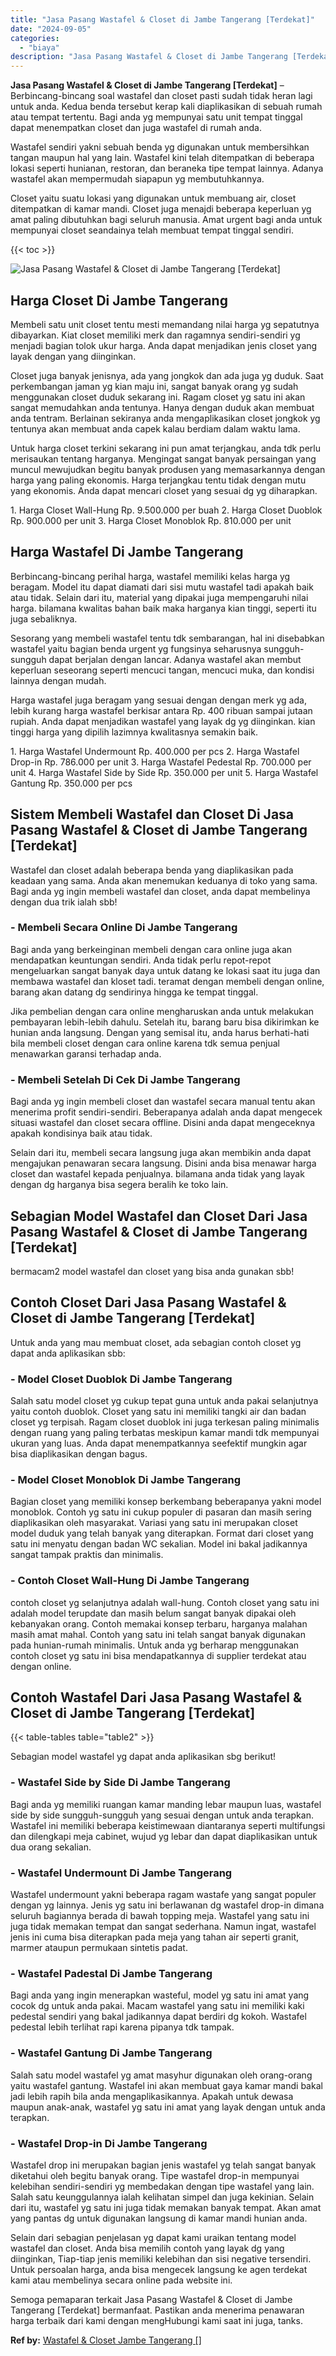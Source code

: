```yaml
---
title: "Jasa Pasang Wastafel & Closet di Jambe Tangerang [Terdekat]"
date: "2024-09-05"
categories: 
  - "biaya"
description: "Jasa Pasang Wastafel & Closet di Jambe Tangerang [Terdekat]. Semoga pemaparan terkait Jasa Pasang Wastafel & Closet di Jambe Tangerang [Terdekat] bermanfaa..."
---
```


**Jasa Pasang Wastafel & Closet di Jambe Tangerang \[Terdekat\]** – Berbincang-bincang soal wastafel dan closet pasti sudah tidak heran lagi untuk anda. Kedua benda tersebut kerap kali diaplikasikan di sebuah rumah atau tempat tertentu. Bagi anda yg mempunyai satu unit tempat tinggal dapat menempatkan closet dan juga wastafel di rumah anda.

Wastafel sendiri yakni sebuah benda yg digunakan untuk membersihkan tangan maupun hal yang lain. Wastafel kini telah ditempatkan di beberapa lokasi seperti hunianan, restoran, dan beraneka tipe tempat lainnya. Adanya wastafel akan mempermudah siapapun yg membutuhkannya.

Closet yaitu suatu lokasi yang digunakan untuk membuang air, closet ditempatkan di kamar mandi. Closet juga menajdi beberapa keperluan yg amat paling dibutuhkan bagi seluruh manusia. Amat urgent bagi anda untuk mempunyai closet seandainya telah membuat tempat tinggal sendiri.

{{< toc >}}

![Jasa Pasang Wastafel & Closet di Jambe Tangerang [Terdekat]](/images/wastafel-closet-murah20.png)

## Harga Closet Di Jambe Tangerang

Membeli satu unit closet tentu mesti memandang nilai harga yg sepatutnya dibayarkan. Kiat closet memiliki merk dan ragamnya sendiri-sendiri yg menjadi bagian tolok ukur harga. Anda dapat menjadikan jenis closet yang layak dengan yang diinginkan.

Closet juga banyak jenisnya, ada yang jongkok dan ada juga yg duduk. Saat perkembangan jaman yg kian maju ini, sangat banyak orang yg sudah menggunakan closet duduk sekarang ini. Ragam closet yg satu ini akan sangat memudahkan anda tentunya. Hanya dengan duduk akan membuat anda tentram. Berlainan sekiranya anda mengaplikasikan closet jongkok yg tentunya akan membuat anda capek kalau berdiam dalam waktu lama.

Untuk harga closet terkini sekarang ini pun amat terjangkau, anda tdk perlu merisaukan tentang harganya. Mengingat sangat banyak persaingan yang muncul mewujudkan begitu banyak produsen yang memasarkannya dengan harga yang paling ekonomis. Harga terjangkau tentu tidak dengan mutu yang ekonomis. Anda dapat mencari closet yang sesuai dg yg diharapkan.

1\. Harga Closet Wall-Hung Rp. 9.500.000 per buah 2. Harga Closet Duoblok Rp. 900.000 per unit 3. Harga Closet Monoblok Rp. 810.000 per unit

## Harga Wastafel Di Jambe Tangerang

Berbincang-bincang perihal harga, wastafel memiliki kelas harga yg beragam. Model itu dapat diamati dari sisi mutu wastafel tadi apakah baik atau tidak. Selain dari itu, material yang dipakai juga mempengaruhi nilai harga. bilamana kwalitas bahan baik maka harganya kian tinggi, seperti itu juga sebaliknya.

Sesorang yang membeli wastafel tentu tdk sembarangan, hal ini disebabkan wastafel yaitu bagian benda urgent yg fungsinya seharusnya sungguh-sungguh dapat berjalan dengan lancar. Adanya wastafel akan membut keperluan seseorang seperti mencuci tangan, mencuci muka, dan kondisi lainnya dengan mudah.

Harga wastafel juga beragam yang sesuai dengan dengan merk yg ada, lebih kurang harga wastafel berkisar antara Rp. 400 ribuan sampai jutaan rupiah. Anda dapat menjadikan wastafel yang layak dg yg diinginkan. kian tinggi harga yang dipilih lazimnya kwalitasnya semakin baik.

1\. Harga Wastafel Undermount Rp. 400.000 per pcs 2. Harga Wastafel Drop-in Rp. 786.000 per unit 3. Harga Wastafel Pedestal Rp. 700.000 per unit 4. Harga Wastafel Side by Side Rp. 350.000 per unit 5. Harga Wastafel Gantung Rp. 350.000 per pcs

## Sistem Membeli Wastafel dan Closet Di Jasa Pasang Wastafel & Closet di Jambe Tangerang \[Terdekat\]

Wastafel dan closet adalah beberapa benda yang diaplikasikan pada keadaan yang sama. Anda akan menemukan keduanya di toko yang sama. Bagi anda yg ingin membeli wastafel dan closet, anda dapat membelinya dengan dua trik ialah sbb!

### \- Membeli Secara Online Di Jambe Tangerang

Bagi anda yang berkeinginan membeli dengan cara online juga akan mendapatkan keuntungan sendiri. Anda tidak perlu repot-repot mengeluarkan sangat banyak daya untuk datang ke lokasi saat itu juga dan membawa wastafel dan kloset tadi. teramat dengan membeli dengan online, barang akan datang dg sendirinya hingga ke tempat tinggal.

Jika pembelian dengan cara online mengharuskan anda untuk melakukan pembayaran lebih-lebih dahulu. Setelah itu, barang baru bisa dikirimkan ke hunian anda langsung. Dengan yang semisal itu, anda harus berhati-hati bila membeli closet dengan cara online karena tdk semua penjual menawarkan garansi terhadap anda.

### \- Membeli Setelah Di Cek Di Jambe Tangerang

Bagi anda yg ingin membeli closet dan wastafel secara manual tentu akan menerima profit sendiri-sendiri. Beberapanya adalah anda dapat mengecek situasi wastafel dan closet secara offline. Disini anda dapat mengeceknya apakah kondisinya baik atau tidak.

Selain dari itu, membeli secara langsung juga akan membikin anda dapat mengajukan penawaran secara langsung. Disini anda bisa menawar harga closet dan wastafel kepada penjualnya. bilamana anda tidak yang layak dengan dg harganya bisa segera beralih ke toko lain.

## Sebagian Model Wastafel dan Closet Dari Jasa Pasang Wastafel & Closet di Jambe Tangerang \[Terdekat\]

bermacam2 model wastafel dan closet yang bisa anda gunakan sbb!

## Contoh Closet Dari Jasa Pasang Wastafel & Closet di Jambe Tangerang \[Terdekat\]

Untuk anda yang mau membuat closet, ada sebagian contoh closet yg dapat anda aplikasikan sbb:

### \- Model Closet Duoblok Di Jambe Tangerang

Salah satu model closet yg cukup tepat guna untuk anda pakai selanjutnya yaitu contoh duoblok. Closet yang satu ini memiliki tangki air dan badan closet yg terpisah. Ragam closet duoblok ini juga terkesan paling minimalis dengan ruang yang paling terbatas meskipun kamar mandi tdk mempunyai ukuran yang luas. Anda dapat menempatkannya seefektif mungkin agar bisa diaplikasikan dengan bagus.

### \- Model Closet Monoblok Di Jambe Tangerang

Bagian closet yang memiliki konsep berkembang beberapanya yakni model monoblok. Contoh yg satu ini cukup populer di pasaran dan masih sering diaplikasikan oleh masyarakat. Variasi yang satu ini merupakan closet model duduk yang telah banyak yang diterapkan. Format dari closet yang satu ini menyatu dengan badan WC sekalian. Model ini bakal jadikannya sangat tampak praktis dan minimalis.

### \- Contoh Closet Wall-Hung Di Jambe Tangerang

contoh closet yg selanjutnya adalah wall-hung. Contoh closet yang satu ini adalah model terupdate dan masih belum sangat banyak dipakai oleh kebanyakan orang. Contoh memakai konsep terbaru, harganya malahan masih amat mahal. Contoh yang satu ini telah sangat banyak digunakan pada hunian-rumah minimalis. Untuk anda yg berharap menggunakan contoh closet yg satu ini bisa mendapatkannya di supplier terdekat atau dengan online.

## Contoh Wastafel Dari Jasa Pasang Wastafel & Closet di Jambe Tangerang \[Terdekat\]

{{< table-tables table="table2" >}}

Sebagian model wastafel yg dapat anda aplikasikan sbg berikut!

### \- Wastafel Side by Side Di Jambe Tangerang

Bagi anda yg memiliki ruangan kamar manding lebar maupun luas, wastafel side by side sungguh-sungguh yang sesuai dengan untuk anda terapkan. Wastafel ini memiliki beberapa keistimewaan diantaranya seperti multifungsi dan dilengkapi meja cabinet, wujud yg lebar dan dapat diaplikasikan untuk dua orang sekalian.

### \- Wastafel Undermount Di Jambe Tangerang

Wastafel undermount yakni beberapa ragam wastafe yang sangat populer dengan yg lainnya. Jenis yg satu ini berlawanan dg wastafel drop-in dimana seluruh bagiannya berada di bawah topping meja. Wastafel yang satu ini juga tidak memakan tempat dan sangat sederhana. Namun ingat, wastafel jenis ini cuma bisa diterapkan pada meja yang tahan air seperti granit, marmer ataupun permukaan sintetis padat.

### \- Wastafel Padestal Di Jambe Tangerang

Bagi anda yang ingin menerapkan wasteful, model yg satu ini amat yang cocok dg untuk anda pakai. Macam wastafel yang satu ini memiliki kaki pedestal sendiri yang bakal jadikannya dapat berdiri dg kokoh. Wastafel pedestal lebih terlihat rapi karena pipanya tdk tampak.

### \- Wastafel Gantung Di Jambe Tangerang

Salah satu model wastafel yg amat masyhur digunakan oleh orang-orang yaitu wastafel gantung. Wastafel ini akan membuat gaya kamar mandi bakal jadi lebih rapih bila anda mengaplikasikannya. Apakah untuk dewasa maupun anak-anak, wastafel yg satu ini amat yang layak dengan untuk anda terapkan.

### \- Wastafel Drop-in Di Jambe Tangerang

Wastafel drop ini merupakan bagian jenis wastafel yg telah sangat banyak diketahui oleh begitu banyak orang. Tipe wastafel drop-in mempunyai kelebihan sendiri-sendiri yg membedakan dengan tipe wastafel yang lain. Salah satu keunggulannya ialah kelihatan simpel dan juga kekinian. Selain dari itu, wastafel yg satu ini juga tidak memakan banyak tempat. Akan amat yang pantas dg untuk digunakan langsung di kamar mandi hunian anda.

Selain dari sebagian penjelasan yg dapat kami uraikan tentang model wastafel dan closet. Anda bisa memilih contoh yang layak dg yang diinginkan, Tiap-tiap jenis memiliki kelebihan dan sisi negative tersendiri. Untuk persoalan harga, anda bisa mengecek langsung ke agen terdekat kami atau membelinya secara online pada website ini.

Semoga pemaparan terkait Jasa Pasang Wastafel & Closet di Jambe Tangerang \[Terdekat\] bermanfaat. Pastikan anda menerima penawaran harga terbaik dari kami dengan mengHubungi kami saat ini juga, tanks.

**Ref by:** [Wastafel & Closet Jambe Tangerang []](https://id.wikipedia.org/wiki/Wastafel)
